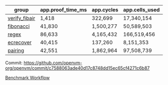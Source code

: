 | group | app.proof_time_ms | app.cycles | app.cells_used | leaf.proof_time_ms | leaf.cycles | leaf.cells_used |
| -- | -- | -- | -- | -- | -- | -- |
| [verify_fibair](https://github.com/openvm-org/openvm/blob/benchmark-results/benchmarks-pr/1778/verify_fibair-c7588063ade40d17c8748dd15ec65cf4271c6b87.md) | 1,418 |  322,699 |  17,340,154 |- | - | - |
| [fibonacci](https://github.com/openvm-org/openvm/blob/benchmark-results/benchmarks-pr/1778/fibonacci-c7588063ade40d17c8748dd15ec65cf4271c6b87.md) | 41,830 |  1,500,277 |  50,589,503 |- | - | - |
| [regex](https://github.com/openvm-org/openvm/blob/benchmark-results/benchmarks-pr/1778/regex-c7588063ade40d17c8748dd15ec65cf4271c6b87.md) | 86,633 |  4,165,432 |  166,519,456 |- | - | - |
| [ecrecover](https://github.com/openvm-org/openvm/blob/benchmark-results/benchmarks-pr/1778/ecrecover-c7588063ade40d17c8748dd15ec65cf4271c6b87.md) | 40,415 |  137,260 |  8,151,353 |- | - | - |
| [pairing](https://github.com/openvm-org/openvm/blob/benchmark-results/benchmarks-pr/1778/pairing-c7588063ade40d17c8748dd15ec65cf4271c6b87.md) | 42,551 |  1,862,964 |  97,508,739 |- | - | - |


Commit: https://github.com/openvm-org/openvm/commit/c7588063ade40d17c8748dd15ec65cf4271c6b87

[Benchmark Workflow](https://github.com/openvm-org/openvm/actions/runs/15852411713)
